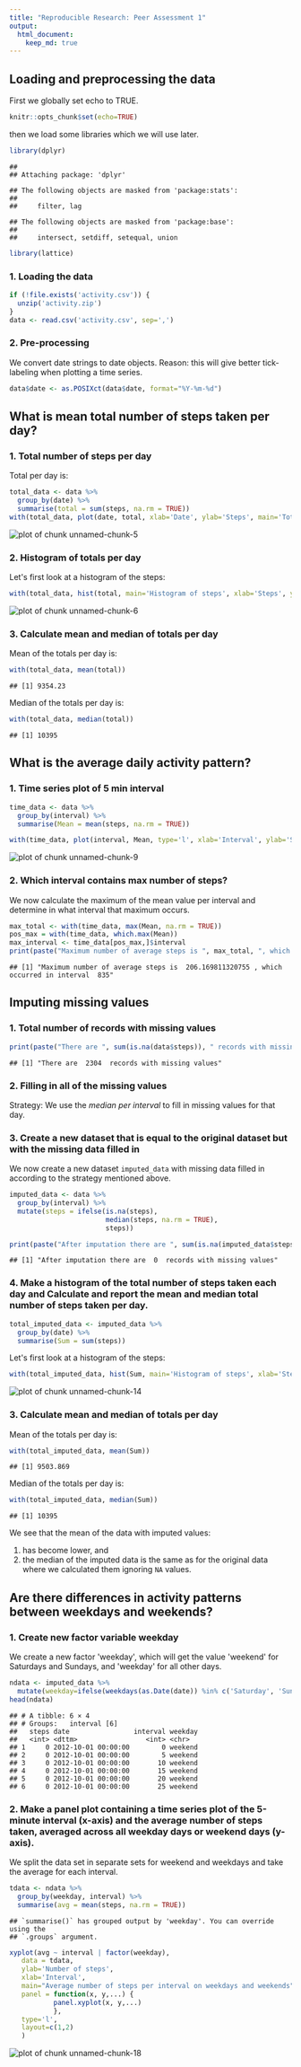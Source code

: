 ```yaml
---
title: "Reproducible Research: Peer Assessment 1"
output: 
  html_document:
    keep_md: true
---
```



## Loading and preprocessing the data

First we globally set echo to TRUE.


```r
knitr::opts_chunk$set(echo=TRUE)
```

then we load some libraries which we will use later.


```r
library(dplyr)
```

```
## 
## Attaching package: 'dplyr'
```

```
## The following objects are masked from 'package:stats':
## 
##     filter, lag
```

```
## The following objects are masked from 'package:base':
## 
##     intersect, setdiff, setequal, union
```

```r
library(lattice)
```

### 1. Loading the data

```r
if (!file.exists('activity.csv')) {
  unzip('activity.zip')
}
data <- read.csv('activity.csv', sep=',')
```

### 2. Pre-processing

We convert date strings to date objects. Reason: this will give better tick-labeling when plotting a time series.


```r
data$date <- as.POSIXct(data$date, format="%Y-%m-%d")
```

## What is mean total number of steps taken per day?

### 1. Total number of steps per day

Total per day is:

```r
total_data <- data %>% 
  group_by(date) %>%
  summarise(total = sum(steps, na.rm = TRUE))
with(total_data, plot(date, total, xlab='Date', ylab='Steps', main='Total number of steps per day'))
```

![plot of chunk unnamed-chunk-5](figure/unnamed-chunk-5-1.png)

### 2. Histogram of totals per day

Let's first look at a histogram of the steps:

```r
with(total_data, hist(total, main='Histogram of steps', xlab='Steps', ylab='Frequency (days)'))
```

![plot of chunk unnamed-chunk-6](figure/unnamed-chunk-6-1.png)

### 3. Calculate mean and median of totals per day

Mean of the totals per day is:

```r
with(total_data, mean(total))
```

```
## [1] 9354.23
```

Median of the totals per day is:

```r
with(total_data, median(total))
```

```
## [1] 10395
```


## What is the average daily activity pattern?

### 1. Time series plot of 5 min interval


```r
time_data <- data %>% 
  group_by(interval) %>%
  summarise(Mean = mean(steps, na.rm = TRUE))

with(time_data, plot(interval, Mean, type='l', xlab='Interval', ylab='Steps', main='Average number of steps per interval'))
```

![plot of chunk unnamed-chunk-9](figure/unnamed-chunk-9-1.png)

### 2. Which interval contains max number of steps?

We now calculate the maximum of the mean value per interval and determine in what interval that maximum occurs.


```r
max_total <- with(time_data, max(Mean, na.rm = TRUE))
pos_max = with(time_data, which.max(Mean))
max_interval <- time_data[pos_max,]$interval
print(paste("Maximum number of average steps is ", max_total, ", which occurred in interval ", max_interval))
```

```
## [1] "Maximum number of average steps is  206.169811320755 , which occurred in interval  835"
```

## Imputing missing values

### 1. Total number of records with  missing values


```r
print(paste("There are ", sum(is.na(data$steps)), " records with missing values"))
```

```
## [1] "There are  2304  records with missing values"
```


### 2. Filling in all of the missing values

Strategy: We use the *median per interval* to fill in missing values for that day.

### 3. Create a new dataset that is equal to the original dataset but with the missing data filled in

We now create a new dataset `imputed_data` with missing data filled in according to the strategy mentioned above.

```r
imputed_data <- data %>% 
  group_by(interval) %>% 
  mutate(steps = ifelse(is.na(steps), 
                        median(steps, na.rm = TRUE), 
                        steps))

print(paste("After imputation there are ", sum(is.na(imputed_data$steps)), " records with missing values"))
```

```
## [1] "After imputation there are  0  records with missing values"
```

### 4. Make a histogram of the total number of steps taken each day and Calculate and report the mean and median total number of steps taken per day.


```r
total_imputed_data <- imputed_data %>% 
  group_by(date) %>%
  summarise(Sum = sum(steps))
```

Let's first look at a histogram of the steps:

```r
with(total_imputed_data, hist(Sum, main='Histogram of steps', xlab='Steps',    ylab='Frequency (days)'))
```

![plot of chunk unnamed-chunk-14](figure/unnamed-chunk-14-1.png)

### 3. Calculate mean and median of totals per day

Mean of the totals per day is:

```r
with(total_imputed_data, mean(Sum))
```

```
## [1] 9503.869
```

Median of the totals per day is:

```r
with(total_imputed_data, median(Sum))
```

```
## [1] 10395
```

We see that the mean of the data with imputed values:

1. has become lower, and 
2. the median of the imputed data is the same as for the original data where we calculated them ignoring `NA` values.



## Are there differences in activity patterns between weekdays and weekends?


### 1. Create new factor variable weekday

We create a new factor 'weekday', which will get the value 'weekend' for Saturdays and Sundays, and 'weekday' for all other days.

```r
ndata <- imputed_data %>% 
  mutate(weekday=ifelse(weekdays(as.Date(date)) %in% c('Saturday', 'Sunday'), 'weekend', 'weekday'))
head(ndata)
```

```
## # A tibble: 6 × 4
## # Groups:   interval [6]
##   steps date                interval weekday
##   <int> <dttm>                 <int> <chr>  
## 1     0 2012-10-01 00:00:00        0 weekend
## 2     0 2012-10-01 00:00:00        5 weekend
## 3     0 2012-10-01 00:00:00       10 weekend
## 4     0 2012-10-01 00:00:00       15 weekend
## 5     0 2012-10-01 00:00:00       20 weekend
## 6     0 2012-10-01 00:00:00       25 weekend
```

### 2. Make a panel plot containing a time series plot of the 5-minute interval (x-axis) and the average number of steps taken, averaged across all weekday days or weekend days (y-axis).

We split the data set in separate sets for weekend and weekdays and take the average for each interval.


```r
tdata <- ndata %>% 
  group_by(weekday, interval) %>%
  summarise(avg = mean(steps, na.rm = TRUE))
```

```
## `summarise()` has grouped output by 'weekday'. You can override using the
## `.groups` argument.
```

```r
xyplot(avg ~ interval | factor(weekday), 
   data = tdata,
   ylab='Number of steps',
   xlab='Interval',
   main="Average number of steps per interval on weekdays and weekends",
   panel = function(x, y,...) {
           panel.xyplot(x, y,...)
           },
   type='l',
   layout=c(1,2)
   ) 
```

![plot of chunk unnamed-chunk-18](figure/unnamed-chunk-18-1.png)


